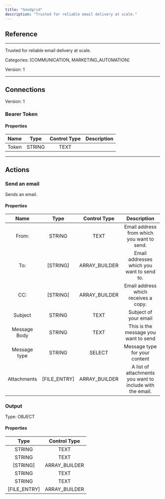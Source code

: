 ```yaml
---
title: "Sendgrid"
description: "Trusted for reliable email delivery at scale."
---
```

## Reference
<hr />

Trusted for reliable email delivery at scale.


Categories: [COMMUNICATION, MARKETING_AUTOMATION]


Version: 1

<hr />



## Connections

Version: 1


### Bearer Token

#### Properties

|      Name      |     Type     |     Control Type     |     Description     |
|:--------------:|:------------:|:--------------------:|:-------------------:|
| Token | STRING | TEXT  |  |





<hr />





## Actions


### Send an email
Sends an email.

#### Properties

|      Name      |     Type     |     Control Type     |     Description     |
|:--------------:|:------------:|:--------------------:|:-------------------:|
| From: | STRING | TEXT  |  Email address from which you want to send.  |
| To: | [STRING] | ARRAY_BUILDER  |  Email addresses which you want to send to.  |
| CC: | [STRING] | ARRAY_BUILDER  |  Email address which receives a copy.  |
| Subject | STRING | TEXT  |  Subject of your email  |
| Message Body | STRING | TEXT  |  This is the message you want to send  |
| Message type | STRING | SELECT  |  Message type for your content  |
| Attachments | [FILE_ENTRY] | ARRAY_BUILDER  |  A list of attachments you want to include with the email.  |


### Output



Type: OBJECT


#### Properties

|     Type     |     Control Type     |
|:------------:|:--------------------:|
| STRING | TEXT  |
| STRING | TEXT  |
| [STRING] | ARRAY_BUILDER  |
| STRING | TEXT  |
| STRING | TEXT  |
| [FILE_ENTRY] | ARRAY_BUILDER  |






